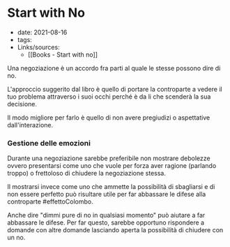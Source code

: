 # Start with No
- date: 2021-08-16
- tags: 
- Links/sources: 
	- [[Books - Start with no]]

Una negoziazione è un accordo fra parti al quale le stesse possono dire di no. 

L'approccio suggerito dal libro è quello di portare la controparte a vedere il tuo problema attraverso i suoi occhi perché è da li che scenderà la sua decisione. 

Il modo migliore per farlo è quello di non avere pregiudizi o aspettative dall'interazione. 

### Gestione delle emozioni
Durante una negoziazione sarebbe preferibile non mostrare debolezze ovvero presentarsi come uno che vuole per forza aver ragione (parlando troppo) o frettoloso di chiudere la negoziazione stessa. 

Il mostrarsi invece come uno che ammette la possibilità di sbagliarsi e di non essere perfetto può risultare utile per far abbassare le difese alla controparte #effettoColombo. 

Anche dire "dimmi pure di no in qualsiasi momento" può aiutare a far abbassare le difese. Per far questo, sarebbe opportuno rispondere a domande con altre domande lasciando aperta la possibilità di chiudere con un no.

